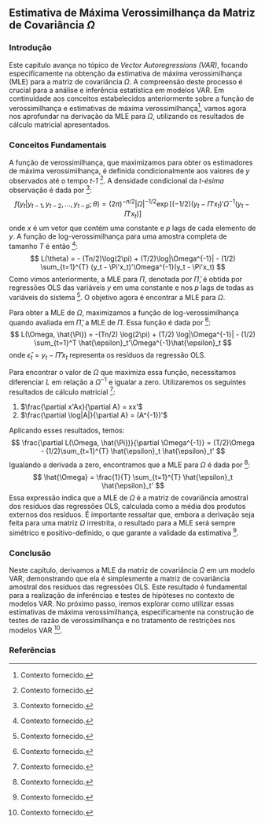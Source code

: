 ## Estimativa de Máxima Verossimilhança da Matriz de Covariância $\Omega$

### Introdução
Este capítulo avança no tópico de *Vector Autoregressions (VAR)*, focando especificamente na obtenção da estimativa de máxima verossimilhança (MLE) para a matriz de covariância $\Omega$. A compreensão deste processo é crucial para a análise e inferência estatística em modelos VAR. Em continuidade aos conceitos estabelecidos anteriormente sobre a função de verossimilhança e estimativas de máxima verossimilhança[^1], vamos agora nos aprofundar na derivação da MLE para $\Omega$, utilizando os resultados de cálculo matricial apresentados.

### Conceitos Fundamentais
A função de verossimilhança, que maximizamos para obter os estimadores de máxima verossimilhança, é definida condicionalmente aos valores de *y* observados até o tempo *t-1* [^1]. A densidade condicional da *t-ésima* observação é dada por [^1]:
$$
f(y_t | y_{t-1}, y_{t-2}, \ldots, y_{t-p}; \theta) = (2\pi)^{-n/2} |\Omega|^{-1/2} \exp[(-1/2)(y_t - \Pi'x_t)'\Omega^{-1}(y_t - \Pi'x_t)]
$$
onde *x* é um vetor que contém uma constante e *p* lags de cada elemento de *y*. A função de log-verossimilhança para uma amostra completa de tamanho *T* é então [^1]:
$$
L(\theta) = - (Tn/2)\log(2\pi) + (T/2)\log|\Omega^{-1}| - (1/2) \sum_{t=1}^{T} (y_t - \Pi'x_t)'\Omega^{-1}(y_t - \Pi'x_t)
$$
Como vimos anteriormente, a MLE para $\Pi$, denotada por $\hat{\Pi}$, é obtida por regressões OLS das variáveis *y* em uma constante e nos *p* lags de todas as variáveis do sistema [^1]. O objetivo agora é encontrar a MLE para $\Omega$.

Para obter a MLE de $\Omega$, maximizamos a função de log-verossimilhança quando avaliada em $\hat{\Pi}$, a MLE de $\Pi$. Essa função é dada por [^1]:
$$
L(\Omega, \hat{\Pi}) = -(Tn/2) \log(2\pi) + (T/2) \log|\Omega^{-1}| - (1/2) \sum_{t=1}^T \hat{\epsilon}_t'\Omega^{-1}\hat{\epsilon}_t
$$
onde $\hat{\epsilon}_t = y_t - \hat{\Pi}'x_t$ representa os resíduos da regressão OLS.

Para encontrar o valor de $\Omega$ que maximiza essa função, necessitamos diferenciar *L* em relação a $\Omega^{-1}$ e igualar a zero. Utilizaremos os seguintes resultados de cálculo matricial [^1]:
1.  $\frac{\partial x'Ax}{\partial A} = xx'$
2.  $\frac{\partial \log|A|}{\partial A} = (A^{-1})'$

Aplicando esses resultados, temos:
$$
\frac{\partial L(\Omega, \hat{\Pi})}{\partial \Omega^{-1}} = (T/2)\Omega - (1/2)\sum_{t=1}^{T} \hat{\epsilon}_t \hat{\epsilon}_t'
$$
Igualando a derivada a zero, encontramos que a MLE para $\Omega$ é dada por [^1]:
$$
\hat{\Omega} = \frac{1}{T} \sum_{t=1}^{T} \hat{\epsilon}_t \hat{\epsilon}_t'
$$
Essa expressão indica que a MLE de $\Omega$ é a matriz de covariância amostral dos resíduos das regressões OLS, calculada como a média dos produtos externos dos resíduos. É importante ressaltar que, embora a derivação seja feita para uma matriz $\Omega$ irrestrita, o resultado para a MLE será sempre simétrico e positivo-definido, o que garante a validade da estimativa [^1].

### Conclusão
Neste capítulo, derivamos a MLE da matriz de covariância $\Omega$ em um modelo VAR, demonstrando que ela é simplesmente a matriz de covariância amostral dos resíduos das regressões OLS. Este resultado é fundamental para a realização de inferências e testes de hipóteses no contexto de modelos VAR. No próximo passo, iremos explorar como utilizar essas estimativas de máxima verossimilhança, especificamente na construção de testes de razão de verossimilhança e no tratamento de restrições nos modelos VAR [^1].

### Referências
[^1]: Contexto fornecido.
<!-- END -->
